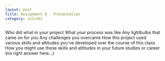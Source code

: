 ```yaml
---
layout: post
Title: Assignment 6 - Presentation
category: inls161
---
```


Who did what in your project
What your process was like
Any lightbulbs that came on for you
Any challenges you overcame
How this project used various skills and attitudes you've developed over the course of this class
How you might use these skills and attitudes in your future studies or career (no right answer here...)